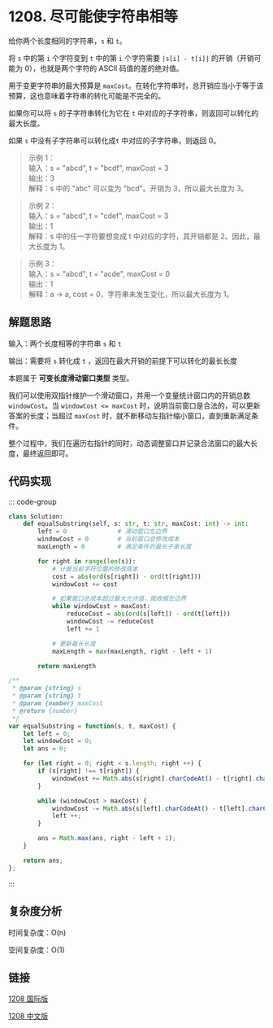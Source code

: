 # 1208. 尽可能使字符串相等 <Badge type="warning" text="Medium" />

给你两个长度相同的字符串，`s` 和 `t`。

将 `s` 中的第 `i` 个字符变到 `t` 中的第 `i` 个字符需要 `|s[i] - t[i]|` 的开销（开销可能为 0），也就是两个字符的 ASCII 码值的差的绝对值。

用于变更字符串的最大预算是 `maxCost`。在转化字符串时，总开销应当小于等于该预算，这也意味着字符串的转化可能是不完全的。

如果你可以将 `s` 的子字符串转化为它在 `t` 中对应的子字符串，则返回可以转化的最大长度。

如果 `s` 中没有子字符串可以转化成`t` 中对应的子字符串，则返回 0。

>示例 1：  
输入：s = "abcd", t = "bcdf", maxCost = 3   
输出：3   
解释：s 中的 "abc" 可以变为 "bcd"。开销为 3，所以最大长度为 3。  

>示例 2：  
输入：s = "abcd", t = "cdef", maxCost = 3   
输出：1   
解释：s 中的任一字符要想变成 t 中对应的字符，其开销都是 2。因此，最大长度为 1。

>示例 3：  
输入：s = "abcd", t = "acde", maxCost = 0  
输出：1   
解释：a -> a, cost = 0，字符串未发生变化，所以最大长度为 1。

## 解题思路

输入：两个长度相等的字符串 `s` 和 `t`

输出：需要将 `s` 转化成 `t` ，返回在最大开销的前提下可以转化的最长长度

本题属于 **可变长度滑动窗口类型** 类型。

我们可以使用双指针维护一个滑动窗口，并用一个变量统计窗口内的开销总数 `windowCost`。当 `windowCost <= maxCost` 时，说明当前窗口是合法的，可以更新答案的长度；当超过 `maxCost` 时，就不断移动左指针缩小窗口，直到重新满足条件。

整个过程中，我们在遍历右指针的同时，动态调整窗口并记录合法窗口的最大长度，最终返回即可。

## 代码实现

::: code-group

```python
class Solution:
    def equalSubstring(self, s: str, t: str, maxCost: int) -> int:
        left = 0              # 滑动窗口左边界
        windowCost = 0        # 当前窗口总修改成本
        maxLength = 0         # 满足条件的最长子串长度

        for right in range(len(s)):
            # 计算当前字符位置的修改成本
            cost = abs(ord(s[right]) - ord(t[right]))
            windowCost += cost

            # 如果窗口总成本超过最大允许值，就收缩左边界
            while windowCost > maxCost:
                reduceCost = abs(ord(s[left]) - ord(t[left]))
                windowCost -= reduceCost
                left += 1

            # 更新最长长度
            maxLength = max(maxLength, right - left + 1)

        return maxLength
```

```javascript
/**
 * @param {string} s
 * @param {string} t
 * @param {number} maxCost
 * @return {number}
 */
var equalSubstring = function(s, t, maxCost) {
    let left = 0;
    let windowCost = 0;
    let ans = 0;

    for (let right = 0; right < s.length; right ++) {
        if (s[right] !== t[right]) {
            windowCost += Math.abs(s[right].charCodeAt() - t[right].charCodeAt());
        }

        while (windowCost > maxCost) {
            windowCost -= Math.abs(s[left].charCodeAt() - t[left].charCodeAt());
            left ++;
        }

        ans = Math.max(ans, right - left + 1);
    }

    return ans;
};
```

:::

## 复杂度分析

时间复杂度：O(n)

空间复杂度：O(1)

## 链接

[1208 国际版](https://leetcode.com/problems/get-equal-substrings-within-budget/description/)

[1208 中文版](https://leetcode.cn/problems/get-equal-substrings-within-budget/description/)